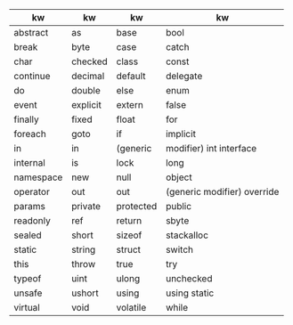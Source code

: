 
|kw|kw|kw|kw|
|--|--|--|--|
|abstract|as|base|bool|
|break|byte|case|catch|
|char|checked|class|const|
|continue|decimal|default|delegate|
|do|double|else|enum|
|event|explicit|extern|false|
|finally|fixed|float|for|
|foreach|goto|if|implicit|
|in|in|(generic|modifier)	int	interface|
|internal|is|lock|long|
|namespace|new|null|object|
|operator|out|out|(generic modifier)	override|
|params|private|protected|public|
|readonly|ref|return|sbyte|
|sealed|short|sizeof|stackalloc|
|static|string|struct|switch|
|this|throw|true|try|
|typeof|uint|ulong|unchecked|
|unsafe|ushort|using|using static|
|virtual|void|volatile|while|
